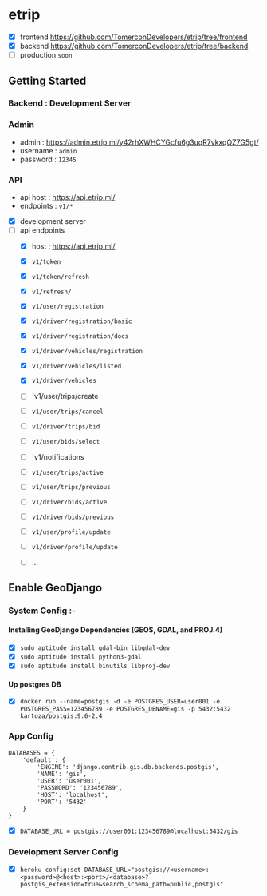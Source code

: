 # etrip

- [x] frontend  https://github.com/TomerconDevelopers/etrip/tree/frontend
- [x] backend https://github.com/TomerconDevelopers/etrip/tree/backend
- [ ] production `soon`
## Getting Started

### Backend : Development Server
 
  ### Admin
 - admin : https://admin.etrip.ml/y42rhXWHCYGcfu6g3uqR7vkxqQZ7G5gt/
 - username : `admin`
 - password : `12345`
 
  ### API
  - api host : https://api.etrip.ml/
  - endpoints : `v1/*`
  
  
- [x] development server
- [ ] api endpoints
  - [x] host : https://api.etrip.ml/
  - [x] `v1/token`
  - [x] `v1/token/refresh`
  - [x] `v1/refresh/`
  - [x] `v1/user/registration`
  - [x] `v1/driver/registration/basic`
  - [x] `v1/driver/registration/docs`
  - [x] `v1/driver/vehicles/registration`
  - [x] `v1/driver/vehicles/listed`
  - [x] `v1/driver/vehicles`
  - [ ] `v1/user/trips/create
  - [ ] `v1/user/trips/cancel`
  - [ ] `v1/driver/trips/bid`
  - [ ] `v1/user/bids/select`
  - [ ] `v1/notifications
  - [ ] `v1/user/trips/active`
  - [ ] `v1/user/trips/previous`
  - [ ] `v1/driver/bids/active`
  - [ ] `v1/driver/bids/previous`
  - [ ] `v1/user/profile/update`
  - [ ] `v1/driver/profile/update`
  - [ ] ...


## Enable GeoDjango

### System Config :- 

#### Installing GeoDjango Dependencies (GEOS, GDAL, and PROJ.4)
 
 - [x] `sudo aptitude install gdal-bin libgdal-dev`
 - [x] `sudo aptitude install python3-gdal`
 - [x] `sudo aptitude install binutils libproj-dev`

#### Up postgres DB
 
 - [x] `docker run --name=postgis -d -e POSTGRES_USER=user001 -e POSTGRES_PASS=123456789 -e POSTGRES_DBNAME=gis -p 5432:5432 kartoza/postgis:9.6-2.4`


### App Config

```
DATABASES = {
    'default': {
        'ENGINE': 'django.contrib.gis.db.backends.postgis',
        'NAME': 'gis',
        'USER': 'user001',
        'PASSWORD': '123456789',
        'HOST': 'localhost',
        'PORT': '5432'
    }
}

```

- [x] `DATABASE_URL = postgis://user001:123456789@localhost:5432/gis`

### Development Server Config
- [x] `heroku config:set DATABASE_URL="postgis://<username>:<password>@<host>:<port>/<database>?postgis_extension=true&search_schema_path=public,postgis"`
